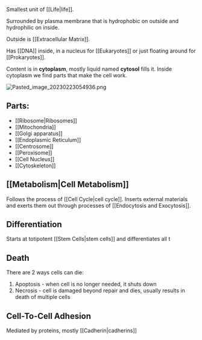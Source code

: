 Smallest unit of [[Life|life]].

Surrounded by plasma membrane that is hydrophobic on outside and hydrophilic on inside.

Outside is [[Extracellular Matrix]].

Has [[DNA]] inside, in a nucleus for [[Eukaryotes]] or just floating around for [[Prokaryotes]].

Content is in <b>cytoplasm</b>, mostly liquid named <b>cytosol</b> fills it.
Inside cytoplasm we find parts that make the cell work.

![Pasted_image_20230223054936.png](pasted_image_20230223054936.png)

## Parts:
* [[Ribosome|Ribosomes]]
* [[Mitochondria]]
* [[Golgi apparatus]]
* [[Endoplasmic Reticulum]]
* [[Centrosome]]
* [[Peroxisome]]
* [[Cell Nucleus]]
* [[Cytoskeleton]]

## [[Metabolism|Cell Metabolism]]
Follows the process of [[Cell Cycle|cell cycle]].
Inserts external materials and exerts them out through processes of [[Endocytosis and Exocytosis]].

## Differentiation
Starts at totipotent [[Stem Cells|stem cells]] and differentiates all t

## Death
There are 2 ways cells can die:

1. Apoptosis - when cell is no longer needed, it shuts down
2. Necrosis - cell is damaged beyond repair and dies, usually results in death of multiple cells

## Cell-To-Cell Adhesion
Mediated by proteins, mostly [[Cadherin|cadherins]]
